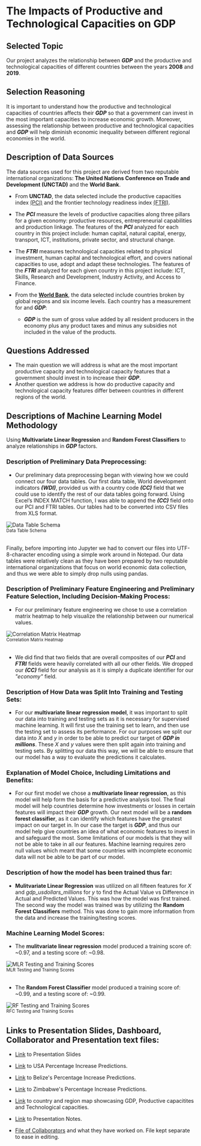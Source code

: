 # The Impacts of Productive and Technological Capacities on GDP

## Selected Topic

Our project analyzes the relationship between ***GDP*** and the productive and technological capacities of different countries between the years **2008** and **2019**.


## Selection Reasoning

It is important to understand how the productive and technological capacities of countries affects their ***GDP*** so that a government can invest in the most important capacities to increase economic growth. Moreover, assessing the relationship between productive and technological capacities and ***GDP*** will help diminish economic inequality between different regional economies in the world.

## Description of Data Sources

The data sources used for this project are derived from two reputable international organizations:
**The United Nations Conference on Trade and Development (UNCTAD)** and the **World Bank**.


- From **UNCTAD**, the data selected include the productive capacities index [(PCI)](/Data/Clean_Data/Productive_capacities_index,annual.csv) and the frontier technology readiness index [(FTRI)](/Data/Clean_Data/Frontier_technology_readiness_index,annual.csv).

- The ***PCI*** measure the levels of productive capacities along three pillars for a given economy: productive resources, entrepreneurial capabilities and production linkage. The features of the ***PCI*** analyzed for each country in this project include: human capital, natural capital, energy, transport, ICT, institutions, private sector, and structural change.

- The ***FTRI*** measures technological capacities related to physical investment, human capital and technological effort, and covers national capacities to use, adopt and adapt these technologies. The features of the ***FTRI*** analyzed for each given country in this project include: ICT, Skills, Research and Development, Industry Activity, and Access to Finance.

- From the **[World Bank](https://data.worldbank.org/indicator/NY.GDP.PCAP.CD?end=2021&name_desc=true&start=2021)**, the data selected include countries broken by global regions and six income levels. Each country has a measurement for and ***GDP***: <br>
    - ***GDP*** is the sum of gross value added by all resident producers in the economy plus any product taxes and minus any subsidies not included in the value of the products.


## Questions Addressed

- The main question we will address is what are the most important productive capacity and technological capacity features that a government should invest in to increase their ***GDP***.<br>
- Another question we address is how do productive capacity and technological capacity features differ between countries in different regions of the world.


## Descriptions of Machine Learning Model Methodology

Using **Multivariate Linear Regression** and **Random Forest Classifiers** to analyze relationships in ***GDP*** factors.

### Description of Preliminary Data Preprocessing:

  * Our preliminary data preprocessing began with viewing how we could connect our four data tables. Our first data table, World development indicators ***(WDI)***, provided us with a country code ***(CC)*** field that we could use to identify the rest of our data tables going forward. Using Excel’s INDEX MATCH function, I was able to append the ***(CC)*** field onto our PCI and FTRI tables. Our tables had to be converted into CSV files from XLS format.<br>

  ![Data Table Schema](Resources/Images/Old_Model_Images/Database_Schema.png)
  <br><sub>Data Table Schema</sub><br><br>

  Finally, before importing into Jupyter we had to convert our files into UTF-8-character encoding using a simple work around in Notepad. Our data tables were relatively clean as they have been prepared by two reputable international organizations that focus on world economic data collection, and thus we were able to simply drop nulls using pandas.


### Description of Preliminary Feature Engineering and Preliminary Feature Selection, Including Decision-Making Process:

  * For our preliminary feature engineering we chose to use a correlation matrix heatmap to help visualize the relationship between our numerical values.<br>

  ![Correlation Matrix Heatmap](Resources/Images/Final_Model_Images/Correlation_matrix.PNG)
  <br><sub>Correlation Matrix Heatmap</sub><br><br>

  * We did find that two fields that are overall composites of our ***PCI*** and ***FTRI*** fields were heavily correlated with all our other fields. We dropped our ***(CC)*** field for our analysis as it is simply a duplicate identifier for our *"economy"* field.
 

### Description of How Data was Split Into Training and Testing Sets:

  * For our **multivariate linear regression model**, it was important to split our data into training and testing sets as it is necessary for supervised machine learning. It will first use the training set to learn, and then use the testing set to assess its performance. For our purposes we split our data into *X* and *y* in order to be able to predict our target of ***GDP in millions***. These *X* and *y* values were then split again into training and testing sets. By splitting our data this way, we will be able to ensure that our model has a way to evaluate the predictions it calculates.


### Explanation of Model Choice, Including Limitations and Benefits:

  * For our first model we chose a **multivariate linear regression**, as this model will help form the basis for a predictive analysis tool. The final model will help countries determine how investments or losses in certain features will impact their ***GDP*** growth. Our next model will be a **random forest classifier**, as it can identify which features have the greatest impact on our target in. In our case the target is ***GDP***, and thus our model help give countries an idea of what economic features to invest in and safeguard the most. Some limitations of our models is that they will not be able to take in all our features. Machine learning requires zero null values which meant that some countries with incomplete economic data will not be able to be part of our model.


### Description of how the model has been trained thus far:

  * **Mulitvariate Linear Regression** was utilized on all fifteen features for *X* and *gdp_usdollars_millions* for *y* to find the Actual Value vs Difference in Actual and Predicted Values. This was how the model was first trained. The second way the model was trained was by utilizing the **Random Forest Classifiers** method. This was done to gain more information from the data and increase the training/testing scores.


### Machine Learning Model Scores:

  * The **mulitvariate linear regression** model produced a training score of: ~0.97, and a testing score of: ~0.98.

  ![MLR Testing and Training Scores](Resources/Images/Final_Model_Images/Regression_score.PNG)
  <br><sub>MLR Testing and Training Scores</sub><br><br>

  * The **Random Forest Classifier** model produced a training score of: ~0.99, and a testing score of: ~0.99.

  ![RF Testing and Training Scores](Resources/Images/Final_Model_Images/RandomForest_score.PNG)
  <br><sub>RFC Testing and Training Scores<sub><br>


## Links to Presentation Slides, Dashboard, Collaborator and Presentation text files:

 - [Link](https://docs.google.com/presentation/d/1Jcp-525SAy1fqANWJpyrW5gBkoJuHJ20XVnxLsWbyDU/edit?usp=sharing) to Presentation Slides

 - [Link](https://public.tableau.com/app/profile/joseph.larose/viz/USAGPDIncreasePredictions/USA) to USA Percentage Increase Predictions.

 - [Link](https://public.tableau.com/app/profile/joseph.larose/viz/BelizeGPDIncreasePredictions/Belize) to Belize's Percentage Increase Predictions.

 - [Link](https://public.tableau.com/app/profile/joseph.larose/viz/ZimbabweGDPIncreasePredictions/Zimbabwe) to Zimbabwe's Percentage Increase Predictions.

  - [Link](https://public.tableau.com/app/profile/joseph.larose/viz/CountriesGDPRelationship/CNTRY-GDP) to country and region map showcasing GDP, Productive capacitites and Technological capacities.

 - [Link](https://docs.google.com/document/d/1mGWqPEkqyLVoLMZf_UMSj-bgQHhv7QTlxqMlQqd-GJQ/edit) to Presentation Notes.


 - [File of Collaborators](Resources/Collaborators.txt) and what they have worked on. File kept separate to ease in editing.
